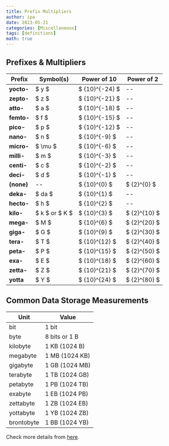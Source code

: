 ```yaml
---
title: Prefix Multipliers
author: ipa
date: 2023-05-21
categories: [Miscellaneous]
tags: [definitions]
math: true
---
```


## Prefixes & Multipliers

| Prefix     | Symbol(s)      | Power of 10    | Power of 2   |
| ---------- | -------------- | -------------- | ------------ |
| **yocto-** | $ y $          | $ {10}^{-24} $ | --           |
| **zepto-** | $ z $          | $ {10}^{-21} $ | --           |
| **atto-**  | $ a $          | $ {10}^{-18} $ | --           |
| **femto-** | $ f $          | $ {10}^{-15} $ | --           |
| **pico-**  | $ p $          | $ {10}^{-12} $ | --           |
| **nano-**  | $ n $          | $ {10}^{-9} $  | --           |
| **micro-** | $ \mu $        | $ {10}^{-6} $  | --           |
| **milli-** | $ m $          | $ {10}^{-3} $  | --           |
| **centi-** | $ c $          | $ {10}^{-2} $  | --           |
| **deci-**  | $ d $          | $ {10}^{-1} $  | --           |
| **(none)** | --             | $ {10}^{0} $   | $ {2}^{0} $  |
| **deka-**  | $ da $         | $ {10}^{1} $   | --           |
| **hecto-** | $ h $          | $ {10}^{2} $   | --           |
| **kilo-**  | $ k $ or $ K $ | $ {10}^{3} $   | $ {2}^{10} $ |
| **mega-**  | $ M $          | $ {10}^{6} $   | $ {2}^{20} $ |
| **giga-**  | $ G $          | $ {10}^{9} $   | $ {2}^{30} $ |
| **tera-**  | $ T $          | $ {10}^{12} $  | $ {2}^{40} $ |
| **peta-**  | $ P $          | $ {10}^{15} $  | $ {2}^{50} $ |
| **exa-**   | $ E $          | $ {10}^{18} $  | $ {2}^{60} $ |
| **zetta-** | $ Z $          | $ {10}^{21} $  | $ {2}^{70} $ |
| **yotta**  | $ Y $          | $ {10}^{24} $  | $ {2}^{80} $ |

## Common Data Storage Measurements

| Unit       | Value          |
| ---------- | -------------- |
| bit        | 1 bit          |
| byte       | 8 bits or 1 B  |
| kilobyte   | 1 KB (1024 B)  |
| megabyte   | 1 MB (1024 KB) |
| gigabyte   | 1 GB (1024 MB) |
| terabyte   | 1 TB (1024 GB) |
| petabyte   | 1 PB (1024 TB) |
| exabyte    | 1 EB (1024 PB) |
| zettabyte  | 1 ZB (1024 EB) |
| yottabyte  | 1 YB (1024 ZB) |
| brontobyte | 1 BB (1024 YB) |

Check more details from [here](https://www.techtarget.com/searchstorage/definition/Kilo-mega-giga-tera-peta-and-all-that).
